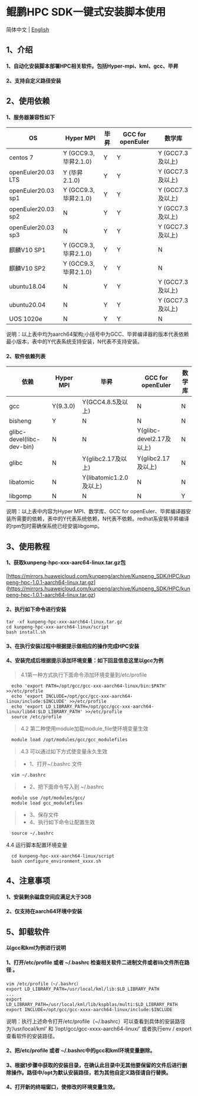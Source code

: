 # **鲲鹏HPC SDK一键式安装脚本使用**

简体中文 | [English](README_en.md)

## 1、介绍

#### 1、自动化安装脚本部署HPC相关软件。包括Hyper-mpi、kml、gcc、毕昇

#### 2、支持自定义路径安装


## 2、使用依赖

#### 1、服务器兼容性如下

| OS  | Hyper MPI  | 毕昇 | GCC for openEuler  | 数学库   |  
|----| ----  | ---- | ---- | ----  |
| centos 7  | Y (GCC9.3,毕昇2.1.0) | Y | Y | Y (GCC7.3及以上) |
| openEuler20.03 LTS  | Y (毕昇2.1.0) | Y | Y | Y (GCC7.3及以上) |
| openEuler20.03 sp1  |Y (GCC9.3,毕昇2.1.0) | Y | Y | Y (GCC7.3及以上) |
| openEuler20.03 sp2  | N | Y | Y | Y (GCC7.3及以上) |
| openEuler20.03 sp3  | N | Y | Y | Y (GCC7.3及以上) |
| 麒麟V10 SP1  | Y (GCC9.3,毕昇2.1.0) | Y | Y | N  |
| 麒麟V10 SP2  | Y (GCC9.3,毕昇2.1.0) | Y | Y | N  |
| ubuntu18.04  | N | Y | Y | Y (GCC7.3及以上)| 
| ubuntu20.04  | N | Y | Y | Y (GCC7.3及以上) |
| UOS 1020e | N | Y | Y | N  |  

说明：以上表中均为aarch64架构;小括号中为GCC、毕昇编译器的版本代表依赖最小版本，表中的Y代表系统支持安装，N代表不支持安装。

#### 2、软件依赖列表


|  依赖  | Hyper MPI  | 毕昇 | GCC for openEuler  | 数学库   |  
|  ---- | ----  | ---- | ---- | ----  |
| gcc  | Y(9.3.0) | Y(GCC4.8.5及以上)| N | N |
| bisheng  | Y | N | N | N  |
| glibc-devel(libc-dev-bin) | N  | N | Y(glibc-devel2.17及以上) | N  |
| glibc  | N | Y(glibc2.17及以上)| Y(glibc2.17及以上) | N  |
| libatomic  | N | Y(libatomic1.2.0及以上) | N | N  |  
| libgomp  | N | N | N | Y  |  

说明：以上表中内容为Hyper MPI、数学库、GCC for openEuler、毕昇编译器安装所需要的依赖，表中的Y代表系统依赖，N代表不依赖。redhat系安裝毕昇编译的rpm包时需确保系统已经安装libgomp。

## 3、使用教程

####  1、获取kunpeng-hpc-xxx-aarc64-linux.tar.gz包  
[https://mirrors.huaweicloud.com/kunpeng/archive/Kunpeng_SDK/HPC/kunpeng-hpc-1.0.1-aarch64-linux.tar.gz]
(https://mirrors.huaweicloud.com/kunpeng/archive/Kunpeng_SDK/HPC/kunpeng-hpc-1.0.1-aarch64-linux.tar.gz)
####  2、执行如下命令进行安装
```
tar -xf kunpeng-hpc-xxx-aarch64-linux.tar.gz
cd kunpeng-hpc-xxx-aarch64-linux/script
bash install.sh
```
#### 3、在执行安装过程中根据提示做相应的操作完成HPC安装  
#### 4、安装完成后根据提示添加环境变量：如下回显信息这里以gcc为例

> 4.1第一种方式执行下面命令添加环境变量到/etc/profile
```
  echo 'export PATH=/opt/gcc/gcc-xxx-aarch64-linux/bin:$PATH' >>/etc/profile
  echo 'export INCLUDE=/opt/gcc/gcc-xxx-aarch64-linux/include:$INCLUDE' >>/etc/profile
  echo 'export LD_LIBRARY_PATH=/opt/gcc/gcc-xxx-aarch64-linux/lib64:$LD_LIBRARY_PATH' >>/etc/profile
  source /etc/profile
```
> 4.2 第二种使用module加载module_file使环境变量生效
```
  module load /opt/modules/gcc/gcc_modulefiles
```
> 4.3 可以通过如下方式使变量永久生效  

> * 1、打开~/.bashrc 文件
```
  vim ~/.bashrc  
```
> * 2、把下面命令写入到 ~/.bashrc 
```
  module use /opt/modules/gcc/
  module load gcc_modulefiles
```
> * 3、保存文件  
> * 4、执行如下命令让配置生效 
```
  source ~/.bashrc
```
4.4 运行脚本配置环境变量
```
  cd kunpeng-hpc-xxx-aarch64-linux/script
  bash configure_environment_xxxx.sh
```

## 4、注意事项

#### 1、安装剩余磁盘空间应满足大于3GB
#### 2、仅支持在aarch64环境中安装

## 5、卸载软件
#### 以gcc和kml为例进行说明
#### 1、打开/etc/profile 或者 ~/.bashrc 检查相关软件二进制文件或者lib文件所在路径 。
```
vim /etc/profile（~/.bashrc）
export LD_LIBRARY_PATH=/usr/local/kml/lib:$LD_LIBRARY_PATH
...
export LD_LIBRARY_PATH=/usr/local/kml/lib/kspblas/multi:$LD_LIBRARY_PATH
export INCLUDE=/opt/gcc/gcc-xxxx-aarch64-linux/include:$INCLUDE
```

说明：执行上述命令打开/etc/profile（~/.bashrc）可以查看到具体的安装路径为‘/usr/local/kml’ 和 ‘/opt/gcc/gcc-xxxx-aarch64-linux/’
或者执行env / export 查看软件的安装路径。

#### 2、把/etc/profile 或者 ~/.bashrc中的gcc和kml环境变量删除。
#### 3、根据1步骤中获取的安装目录，在确认此目录中无其他要保留的文件后进行删除操作。路径中/opt为默认安装路径，若为其他自定义路径请自行替换。
#### 4、打开新的终端窗口，使修改的环境变量生效。

